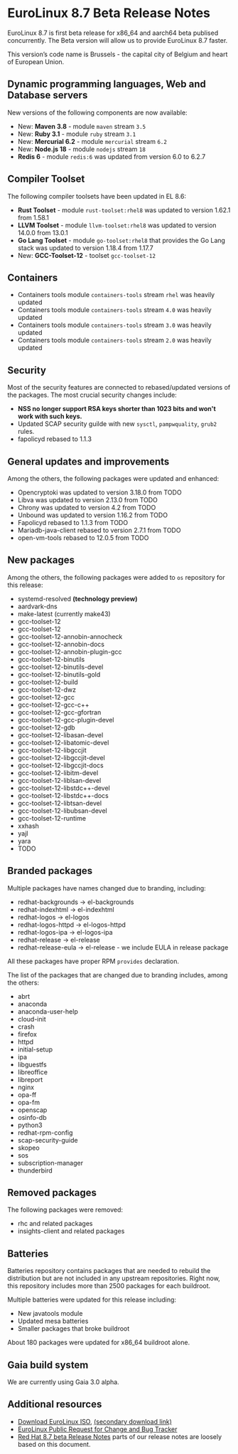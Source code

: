 # EuroLinux 8.7 Beta Release Notes

EuroLinux 8.7 is first beta release for x86_64 and aarch64 beta publised
concurrently. The Beta version will allow us to provide EuroLinux 8.7 faster.

This version’s code name is Brussels - the capital city of Belgium and heart of
European Union.

## Dynamic programming languages, Web and Database servers

New versions of the following components are now available:

- New: **Maven 3.8** - module `maven` stream `3.5`
- New: **Ruby 3.1** - module `ruby` stream `3.1`
- New: **Mercurial 6.2** - module `mercurial` stream `6.2`
- New: **Node.js 18** - module `nodejs` stream `18`
- **Redis 6** - module `redis:6` was updated from version 6.0 to 6.2.7

## Compiler Toolset

The following compiler toolsets have been updated in EL 8.6:

- **Rust Toolset** - module `rust-toolset:rhel8` was updated to version 1.62.1 from 1.58.1
- **LLVM Toolset** - module `llvm-toolset:rhel8` was updated to version 14.0.0 from 13.0.1
- **Go Lang Toolset** - module `go-toolset:rhel8` that provides the Go Lang stack was updated to version 1.18.4 from 1.17.7
- New: **GCC-Toolset-12** - toolset `gcc-toolset-12`

## Containers

- Containers tools module `containers-tools` stream `rhel` was heavily updated
- Containers tools module `containers-tools` stream `4.0` was heavily updated
- Containers tools module `containers-tools` stream `3.0` was heavily updated
- Containers tools module `containers-tools` stream `2.0` was heavily updated

## Security

Most of the security features are connected to rebased/updated versions of the
packages. The most crucial security changes include:

- **NSS no longer support RSA keys shorter than 1023 bits and won't work with such keys.**
- Updated SCAP security guilde with new `sysctl`, `pampwquality`, `grub2` rules.
- fapolicyd rebased to 1.1.3


## General updates and improvements

Among the others, the following packages were updated and enhanced:

- Opencryptoki was updated to version 3.18.0 from TODO
- Libva was updated to version 2.13.0 from TODO
- Chrony was updated to version 4.2 from TODO
- Unbound was updated to version 1.16.2 from TODO
- Fapolicyd rebased to 1.1.3 from TODO
- Mariadb-java-client rebased to version 2.7.1 from TODO
- open-vm-tools rebased to 12.0.5 from TODO
 
## New packages

Among the others, the following packages were added to `os` repository for this release:

- systemd-resolved **(technology preview)**
- aardvark-dns
- make-latest (currently make43)
- gcc-toolset-12
- gcc-toolset-12
- gcc-toolset-12-annobin-annocheck
- gcc-toolset-12-annobin-docs
- gcc-toolset-12-annobin-plugin-gcc
- gcc-toolset-12-binutils
- gcc-toolset-12-binutils-devel
- gcc-toolset-12-binutils-gold
- gcc-toolset-12-build
- gcc-toolset-12-dwz
- gcc-toolset-12-gcc
- gcc-toolset-12-gcc-c++
- gcc-toolset-12-gcc-gfortran
- gcc-toolset-12-gcc-plugin-devel
- gcc-toolset-12-gdb
- gcc-toolset-12-libasan-devel
- gcc-toolset-12-libatomic-devel
- gcc-toolset-12-libgccjit
- gcc-toolset-12-libgccjit-devel
- gcc-toolset-12-libgccjit-docs
- gcc-toolset-12-libitm-devel
- gcc-toolset-12-liblsan-devel
- gcc-toolset-12-libstdc++-devel
- gcc-toolset-12-libstdc++-docs
- gcc-toolset-12-libtsan-devel
- gcc-toolset-12-libubsan-devel
- gcc-toolset-12-runtime
- xxhash
- yajl
- yara
- TODO

## Branded packages

Multiple packages have names changed due to branding, including:

- redhat-backgrounds -> el-backgrounds
- redhat-indexhtml -> el-indexhtml
- redhat-logos -> el-logos
- redhat-logos-httpd -> el-logos-httpd
- redhat-logos-ipa -> el-logos-ipa
- redhat-release -> el-release
- redhat-release-eula -> el-release - we include EULA in release package

All these packages have proper RPM `provides` declaration.

The list of the packages that are changed due to branding includes, among the
others:

- abrt
- anaconda
- anaconda-user-help
- cloud-init
- crash
- firefox
- httpd
- initial-setup
- ipa
- libguestfs
- libreoffice
- libreport
- nginx
- opa-ff
- opa-fm
- openscap
- osinfo-db
- python3
- redhat-rpm-config
- scap-security-guide
- skopeo
- sos
- subscription-manager
- thunderbird

## Removed packages

The following packages were removed:

- rhc and related packages 
- insights-client and related packages

## Batteries

Batteries repository contains packages that are needed to rebuild the
distribution but are not included in any upstream repositories. Right now,
this repository includes more than 2500 packages for each buildroot.

Multiple batteries were updated for this release including:

- New javatools module
- Updated mesa batteries
- Smaller packages that broke buildroot


About 180 packages were updated for x86_64 buildroot alone.

## Gaia build system

We are currently using Gaia 3.0 alpha.

## Additional resources

- [Download EuroLinux ISO](https://fbi.cdn.euro-linux.com/isos/), [(secondary download link)](https://fbi2.cdn.euro-linux.com/isos/)
- [EuroLinux Public Request for Change and Bug Tracker](https://github.com/EuroLinux/eurolinux-distro-bugs-and-rfc)
- [Red Hat 8.7 beta Release
  Notes](https://access.redhat.com/documentation/en-us/red_hat_enterprise_linux/8-beta/html/8.7_release_notes/index)
  parts of our release notes are loosely based on this document.
